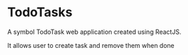 # TodoTasks
A symbol TodoTask web application created using ReactJS.

It allows user to create task and remove them when done
